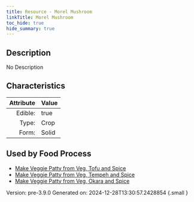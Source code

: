 ```yaml
---
title: Resource - Morel Mushroom
linkTitle: Morel Mushroom
toc_hide: true
hide_summary: true
---
```


## Description
No Description

## Characteristics

| Attribute      | Value |
|--------:|:------|
|Edible:|true|
|Type:|Crop|
|Form:|Solid|
 



    
## Used by Food Process

- [Make Veggie Patty from Veg, Tofu and Spice](/docs/definitions/food/make-veggie-patty-from-veg--tofu-and-spice)
- [Make Veggie Patty from Veg, Tempeh and Spice](/docs/definitions/food/make-veggie-patty-from-veg--tempeh-and-spice)
- [Make Veggie Patty from Veg, Okara and Spice](/docs/definitions/food/make-veggie-patty-from-veg--okara-and-spice)


Version: pre-3.9.0 Generated on: 2024-12-28T13:30:57.2428854
{.small }
